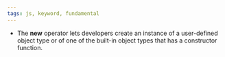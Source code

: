 ```yaml
---
tags: js, keyword, fundamental
---
```

- The **new** operator lets developers create an instance of a user-defined object type or of one of the built-in object types that has a constructor function.